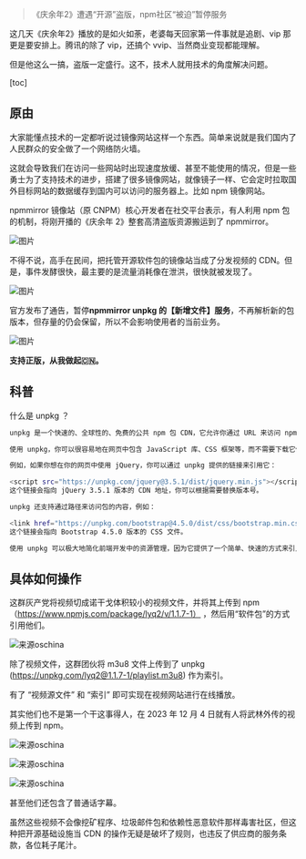 
> 《庆余年2》遭遇“开源”盗版，npm社区“被迫”暂停服务



这几天《庆余年2》播放的是如火如荼，老婆每天回家第一件事就是追剧、vip 那更是要安排上。腾讯的除了 vip，还搞个 vvip、当然商业变现都能理解。

但是他这么一搞，盗版一定盛行。这不，技术人就用技术的角度解决问题。

[toc]

## 原由

大家能懂点技术的一定都听说过镜像网站这样一个东西。简单来说就是我们国内了人民群众的安全做了一个网络防火墙。

这就会导致我们在访问一些网站时出现速度放缓、甚至不能使用的情况，但是一些勇士为了支持技术的进步，搭建了很多镜像网站，就像镜子一样、它会定时拉取国外目标网站的数据缓存到国内可以访问的服务器上。比如 npm 镜像网站。


npmmirror 镜像站（原 CNPM）核心开发者在社交平台表示，有人利用 npm 包的机制，将刚开播的《庆余年 2》整套高清盗版资源搬运到了 npmmirror。

![图片](https://javapub-common-oss.oss-cn-beijing.aliyuncs.com/javapub/202405211801371.png)

不得不说，高手在民间，把托管开源软件包的镜像站当成了分发视频的 CDN。但是，事件发酵很快，最主要的是流量消耗像在泄洪，很快就被发现了。

![图片](https://javapub-common-oss.oss-cn-beijing.aliyuncs.com/javapub/202405211804220.png)



官方发布了通告，暂停**npmmirror unpkg 的【新增文件】服务**，不再解析新的包版本，但存量的仍会保留，所以不会影响使用者的当前业务。

![图片](https://javapub-common-oss.oss-cn-beijing.aliyuncs.com/javapub/202405211806376.png)


**支持正版，从我做起🇨🇳。**

## 科普

什么是 unpkg ？

```bash
unpkg 是一个快速的、全球性的、免费的公共 npm 包 CDN，它允许你通过 URL 来访问 npm 上的包。它由 Cloudflare 提供支持，可以提供快速的下载速度和缓存服务。

使用 unpkg，你可以很容易地在网页中包含 JavaScript 库、CSS 框架等，而不需要下载它们到你的服务器。

例如，如果你想在你的网页中使用 jQuery，你可以通过 unpkg 提供的链接来引用它：

<script src="https://unpkg.com/jquery@3.5.1/dist/jquery.min.js"></script>
这个链接会指向 jQuery 3.5.1 版本的 CDN 地址，你可以根据需要替换版本号。

unpkg 还支持通过路径来访问包的内容，例如：

<link href="https://unpkg.com/bootstrap@4.5.0/dist/css/bootstrap.min.css" rel="stylesheet">
这个链接会指向 Bootstrap 4.5.0 版本的 CSS 文件。

使用 unpkg 可以极大地简化前端开发中的资源管理，因为它提供了一个简单、快速的方式来引入第三方库。
```


## 具体如何操作

这群灰产党将视频切成诺干戈体积较小的视频文件，并将其上传到 npm（https://www.npmjs.com/package/lyq2/v/1.1.7-1） ，然后用“软件包”的方式引用他们。

![来源oschina](https://javapub-common-oss.oss-cn-beijing.aliyuncs.com/javapub/202405211818967.png)

除了视频文件，这群团伙将 m3u8 文件上传到了 unpkg (https://unpkg.com/lyq2@1.1.7-1/playlist.m3u8) 作为索引。

有了 “视频源文件” 和 “索引” 即可实现在视频网站进行在线播放。

其实他们也不是第一个干这事得人，在 2023 年 12 月  4 日就有人将武林外传的视频上传到 npm。

![来源oschina](https://javapub-common-oss.oss-cn-beijing.aliyuncs.com/javapub/202405211821773.png)

![来源oschina](https://javapub-common-oss.oss-cn-beijing.aliyuncs.com/javapub/202405211822866.png)

![来源oschina](https://javapub-common-oss.oss-cn-beijing.aliyuncs.com/javapub/202405211822542.png)

甚至他们还包含了普通话字幕。

虽然这些视频不会像挖矿程序、垃圾邮件包和依赖性恶意软件那样毒害社区，但这种把开源基础设施当 CDN 的操作无疑是破坏了规则，也违反了供应商的服务条款，各位耗子尾汁。

